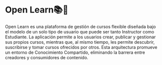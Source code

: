 # Open Learn📚📖

Open Learn es una plataforma de gestión de cursos flexible diseñada bajo el modelo de un solo tipo de usuario que puede ser tanto Instructor como Estudiante. La aplicación permite a los usuarios crear, publicar y gestionar sus propios cursos, mientras que, al mismo tiempo, les permite descubrir, suscribirse y tomar cursos ofrecidos por otros.
Esta arquitectura promueve un entorno de Conocimiento Compartido, eliminando la barrera entre creadores y consumidores de contenido.
